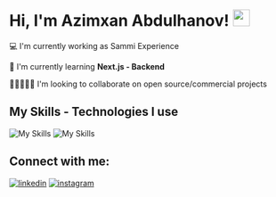 # Hi, I'm Azimxan Abdulhanov! <img src="https://raw.githubusercontent.com/MartinHeinz/MartinHeinz/master.wave.gif" width="30px" height="30px">

💻 I'm currently working as Sammi Experience

💪 I'm currently learning **Next.js - Backend**

👨🏽‍🤝‍👨🏻 I'm looking to collaborate on open source/commercial projects

## My Skills - Technologies I use

![My Skills](https://skillicons.dev/icons?i=js,ts,react,next,redux,vue,tailwind,materialui,nodejs,mongodb,git,github)
![My Skills](https://skillicons.dev/icons?i=html,css,sass,bootstrap,vscode,bash,figma,postman,appwrite,docker)

## Connect with me:

[![linkedin](https://skillicons.dev/icons?i=linkedin)](https://www.linkedin.com/in/azimkhan-abdulkhanov-6ab0b6314/) 
[![instagram](https://skillicons.dev/icons?i=instagram)](https://www.instagram.com/abdulkhanov__a)
